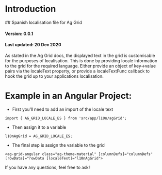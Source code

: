 # Introduction
## Spanish localisation file for Ag Grid
#### Version: 0.0.1
#### Last updated: 20 Dec 2020

As stated in the Ag Grid docs, the displayed text in the grid is customisable for the purposes of localisation. This is done by providing locale information to the grid for the required language. Either provide an object of key->value pairs via the localeText property, or provide a localeTextFunc callback to hook the grid up to your applications localisation.

# Example in an Angular Project:

* First you'll need to add an import of the locale text

```
import { AG_GRID_LOCALE_ES } from 'src/app/l10n/agGrid';
```

* Then assign it to a variable
```
l10nAgGrid = AG_GRID_LOCALE_ES;
```

* The final step is assign the variable to the grid

```
<ag-grid-angular class="ag-theme-material" [columnDefs]="columnDefs" [rowData]="rowData [localeText]="l10nAgGrid">
```

If you have any questions, feel free to ask!